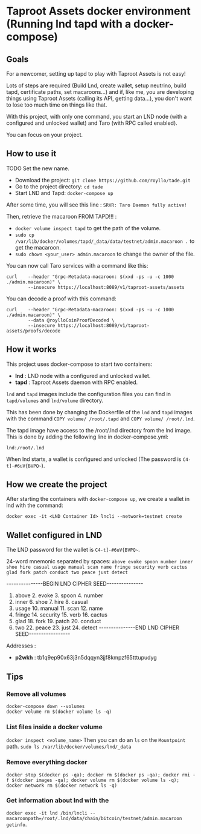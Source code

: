 # Taproot Assets docker environment (Running lnd tapd with a docker-compose)

## Goals

For a newcomer, setting up tapd to play with Taproot Assets is not easy!

Lots of steps are required (Build Lnd, create wallet, setup neutrino, build tapd, certificate paths, set macaroons...) 
and if, like me, you are developing things using Taproot Assets (calling its API, getting data...), you don't want to 
lose too much time on things like that.

With this project, with only one command, you start an LND node (with a configured and unlocked wallet) and Taro (with
RPC called enabled).

You can focus on your project.

## How to use it

TODO Set the new name.
- Download the project: `git clone https://github.com/royllo/tade.git`
- Go to the project directory: `cd tade`
- Start LND and Tapd: `docker-compose up`

After some time, you will see this line : `SRVR: Taro Daemon fully active!`

Then, retrieve the macaroon FROM TAPD!!! :
- `docker volume inspect tapd` to get the path of the volume.
- `sudo cp /var/lib/docker/volumes/tapd/_data/data/testnet/admin.macaroon .` to get the macaroon.
- `sudo chown <your_user> admin.macaroon` to change the owner of the file.

You can now call Taro services with a command like this:

```
curl    --header "Grpc-Metadata-macaroon: $(xxd -ps -u -c 1000 ./admin.macaroon)" \
        --insecure https://localhost:8089/v1/taproot-assets/assets
```

You can decode a proof with this command:

```
curl    --header "Grpc-Metadata-macaroon: $(xxd -ps -u -c 1000 ./admin.macaroon)" \
        --data @roylloCoinProofDecoded \
        --insecure https://localhost:8089/v1/taproot-assets/proofs/decode
```

## How it works

This project uses docker-compose to start two containers:
- **lnd** : LND node with a configured and unlocked wallet.
- **tapd** : Taproot Assets daemon with RPC enabled.

`lnd` and `tapd` images include the configuration files you can find in `tapd/volumes` and `lnd/volume` directory.

This has been done by changing the Dockerfile of the `lnd` and `tapd` images with the command `COPY volume/ /root/.tapd`
and `COPY volume/ /root/.lnd`.

The tapd image have access to the /root/.lnd directory from the lnd image. This is done by adding the following line in docker-compose.yml:
```
lnd:/root/.lnd
```

When lnd starts, a wallet is configured and unlocked (The password is `C4-t]-#6uV{BVPQ~`).

## How we create the project

After starting the containers with `docker-compose up`, we create a wallet in lnd with the command:

```
docker exec -it <LND Container Id> lncli --network=testnet create
```
## Wallet configured in LND

The LND password for the wallet is `C4-t]-#6uV{BVPQ~`.

24-word mnemonic separated by spaces: `above evoke spoon number inner shoe hire casual usage manual scan name fringe security verb cactus glad fork patch conduct two peace just detect`

---------------BEGIN LND CIPHER SEED---------------

1. above 2. evoke 3. spoon 4. number
5. inner 6. shoe 7. hire 8. casual
9. usage 10. manual 11. scan 12. name
13. fringe 14. security 15. verb 16. cactus
17. glad 18. fork 19. patch 20. conduct
21. two 22. peace 23. just 24. detect
---------------END LND CIPHER SEED-----------------

Addresses :

- **p2wkh** : tb1q9ep90x63j3n5dqqyn3jjf8kmpzf65tttupudyg

## Tips

### Remove all volumes
```
docker-compose down --volumes
docker volume rm $(docker volume ls -q)
```

### List files inside a docker volume
`docker inspect <volume_name>`
Then you can do an `ls` on the `Mountpoint` path.
`sudo ls /var/lib/docker/volumes/lnd/_data`

### Remove everything docker
`docker stop $(docker ps -qa); docker rm $(docker ps -qa); docker rmi -f $(docker images -qa); docker volume rm $(docker volume ls -q); docker network rm $(docker network ls -q)`


### Get information about lnd with the
`docker exec -it lnd /bin/lncli --macaroonpath=/root/.lnd/data/chain/bitcoin/testnet/admin.macaroon getinfo`.
